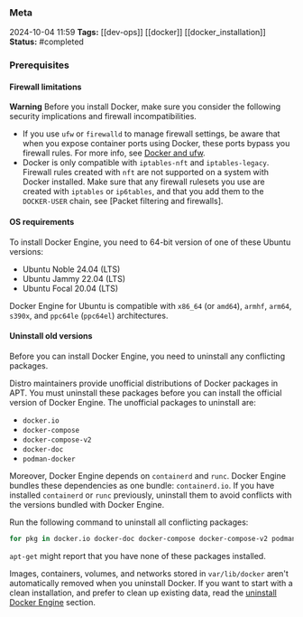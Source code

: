 ### Meta
2024-10-04 11:59
**Tags:** [[dev-ops]] [[docker]] [[docker_installation]]
**Status:** #completed 

### Prerequisites
#### Firewall limitations
**Warning**
Before you install Docker, make sure you consider the following security implications and firewall incompatibilities.
- If you use `ufw` or `firewalld` to manage firewall settings, be aware that when you expose container ports using Docker, these ports bypass you firewall rules. For more info, see [Docker and ufw]().
- Docker is only compatible with `iptables-nft` and `iptables-legacy`. Firewall rules created with `nft` are not supported on a system with Docker installed. Make sure that any firewall rulesets you use are created with `iptables` or `ip6tables`, and that you add them to the `DOCKER-USER` chain, see [Packet filtering and firewalls].

#### OS requirements
To install Docker Engine, you need to 64-bit version of one of these Ubuntu versions:
- Ubuntu Noble 24.04 (LTS)
- Ubuntu Jammy 22.04 (LTS)
- Ubuntu Focal 20.04 (LTS)

Docker Engine for Ubuntu is compatible with `x86_64` (or `amd64`), `armhf`, `arm64`, `s390x`, and `ppc64le` (`ppc64el`) architectures.

#### Uninstall old versions
Before you can install Docker Engine, you need to uninstall any conflicting packages.

Distro maintainers provide unofficial distributions of Docker packages in APT. You must uninstall these packages before you can install the official version of Docker Engine.
The unofficial packages to uninstall are:
- `docker.io`
- `docker-compose`
- `docker-compose-v2`
- `docker-doc`
- `podman-docker`

Moreover, Docker Engine depends on `containerd` and `runc`. Docker Engine bundles these dependencies as one bundle: `containerd.io`. If you have installed `containerd` or `runc` previously, uninstall them to avoid conflicts with the versions bundled with Docker Engine.

Run the following command to uninstall all conflicting packages:

```BASH title:script.sh
for pkg in docker.io docker-doc docker-compose docker-compose-v2 podman-docker containerd runc; do sudo apt-get remove $pkg; done
```

`apt-get` might report that you have none of these packages installed.

Images, containers, volumes, and networks stored in `var/lib/docker` aren't automatically removed when you uninstall Docker. If you want to start with a clean installation, and prefer to clean up existing data, read the [uninstall Docker Engine]([[docker_uninstall_docker_engine]]) section.